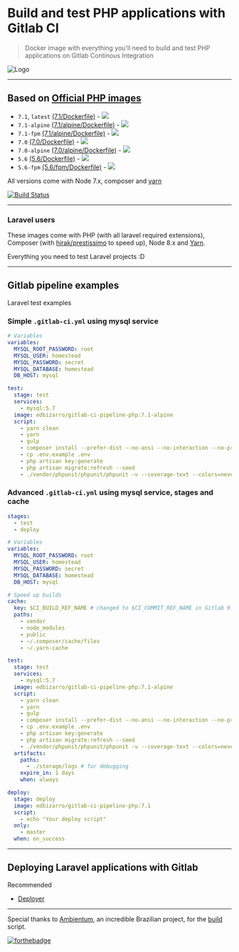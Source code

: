 # Build and test PHP applications with Gitlab CI

> Docker image with everything you'll need to build and test PHP applications on Gitlab Continous Integration

![Logo](https://raw.githubusercontent.com/edbizarro/gitlab-ci-pipeline-php/master/gitlab-ci-pipeline-php.png)

---

## Based on [Official PHP images](https://hub.docker.com/_/php/)


- ```7.1```, ```latest``` [(7.1/Dockerfile)](https://github.com/edbizarro/gitlab-ci-pipeline-php/blob/master/php/7.1/Dockerfile) - [![](https://images.microbadger.com/badges/image/edbizarro/gitlab-ci-pipeline-php.svg)](https://microbadger.com/images/edbizarro/gitlab-ci-pipeline-php "Get your own image badge on microbadger.com")
- ```7.1-alpine``` [(7.1/alpine/Dockerfile)](https://github.com/edbizarro/gitlab-ci-pipeline-php/blob/master/php/7.1/alpine/Dockerfile) - [![](https://images.microbadger.com/badges/image/edbizarro/gitlab-ci-pipeline-php:7.1-alpine.svg)](https://microbadger.com/images/edbizarro/gitlab-ci-pipeline-php:7.1-alpine "Get your own image badge on microbadger.com")
- ```7.1-fpm``` [(7.1/alpine/Dockerfile)](https://github.com/edbizarro/gitlab-ci-pipeline-php/blob/master/php/7.1/fpm/Dockerfile) - [![](https://images.microbadger.com/badges/image/edbizarro/gitlab-ci-pipeline-php:7.1-fpm.svg)](https://microbadger.com/images/edbizarro/gitlab-ci-pipeline-php:7.1 "Get your own image badge on microbadger.com")
- ```7.0``` [(7.0/Dockerfile)](https://github.com/edbizarro/gitlab-ci-pipeline-php/blob/master/php/7.0/Dockerfile) - [![](https://images.microbadger.com/badges/image/edbizarro/gitlab-ci-pipeline-php:7.0.svg)](https://microbadger.com/images/edbizarro/gitlab-ci-pipeline-php:7.0 "Get your own image badge on microbadger.com")
- ```7.0-alpine``` [(7.0/alpine/Dockerfile)](https://github.com/edbizarro/gitlab-ci-pipeline-php/blob/master/php/7.0/alpine/Dockerfile) - [![](https://images.microbadger.com/badges/image/edbizarro/gitlab-ci-pipeline-php:7.0-alpine.svg)](https://microbadger.com/images/edbizarro/gitlab-ci-pipeline-php:7.0 "Get your own image badge on microbadger.com")
- ```5.6``` [(5.6/Dockerfile)](https://github.com/edbizarro/gitlab-ci-pipeline-php/blob/master/php/5.6/Dockerfile) -  [![](https://images.microbadger.com/badges/image/edbizarro/gitlab-ci-pipeline-php:5.6.svg)](https://microbadger.com/images/edbizarro/gitlab-ci-pipeline-php:5.6 "Get your own image badge on microbadger.com")
- ```5.6-fpm``` [(5.6/fpm/Dockerfile)](https://github.com/edbizarro/gitlab-ci-pipeline-php/blob/master/php/5.6/fpm/Dockerfile) -  [![](https://images.microbadger.com/badges/image/edbizarro/gitlab-ci-pipeline-php:5.6-fpm.svg)](https://microbadger.com/images/edbizarro/gitlab-ci-pipeline-php:5.6-fpm "Get your own image badge on microbadger.com")

All versions come with Node 7.x, composer and [yarn](https://yarnpkg.com)

[![Build Status](https://semaphoreci.com/api/v1/edbizarro/gitlab-ci-pipeline-php/branches/master/badge.svg)](https://semaphoreci.com/edbizarro/gitlab-ci-pipeline-php)

---

### Laravel users

These images come with PHP (with all laravel required extensions), Composer (with [hirak/prestissimo](https://github.com/hirak/prestissimo) to speed up), Node 8.x and [Yarn](https://yarnpkg.com).

Everything you need to test Laravel projects :D

---

## Gitlab pipeline examples

Laravel test examples

### Simple ```.gitlab-ci.yml``` using mysql service

```yaml
# Variables
variables:
  MYSQL_ROOT_PASSWORD: root
  MYSQL_USER: homestead
  MYSQL_PASSWORD: secret
  MYSQL_DATABASE: homestead
  DB_HOST: mysql

test:
  stage: test
  services:
    - mysql:5.7
  image: edbizarro/gitlab-ci-pipeline-php:7.1-alpine
  script:
    - yarn clean
    - yarn
    - gulp
    - composer install --prefer-dist --no-ansi --no-interaction --no-progress --no-scripts
    - cp .env.example .env
    - php artisan key:generate
    - php artisan migrate:refresh --seed
    - ./vendor/phpunit/phpunit/phpunit -v --coverage-text --colors=never --stderr
```

### Advanced ```.gitlab-ci.yml``` using mysql service, stages and cache

```yaml
stages:
  - test
  - deploy

# Variables
variables:
  MYSQL_ROOT_PASSWORD: root
  MYSQL_USER: homestead
  MYSQL_PASSWORD: secret
  MYSQL_DATABASE: homestead
  DB_HOST: mysql

# Speed up builds
cache:
  key: $CI_BUILD_REF_NAME # changed to $CI_COMMIT_REF_NAME in Gitlab 9.x
  paths:
    - vendor
    - node_modules
    - public
    - ~/.composer/cache/files
    - ~/.yarn-cache

test:
  stage: test
  services:
    - mysql:5.7
  image: edbizarro/gitlab-ci-pipeline-php:7.1-alpine
  script:
    - yarn clean
    - yarn
    - gulp
    - composer install --prefer-dist --no-ansi --no-interaction --no-progress --no-scripts
    - cp .env.example .env
    - php artisan key:generate
    - php artisan migrate:refresh --seed
    - ./vendor/phpunit/phpunit/phpunit -v --coverage-text --colors=never --stderr
  artifacts:
    paths:
      - ./storage/logs # for debugging
    expire_in: 1 days
    when: always

deploy:
  stage: deploy
  image: edbizarro/gitlab-ci-pipeline-php:7.1
  script:
    - echo "Your deploy script"
  only:
    - master
  when: on_success
```
---

## Deploying Laravel applications with Gitlab

Recommended

- [Deployer](https://deployer.org/blog/how-to-deploy-laravel)

---

Special thanks to [Ambientum](https://github.com/codecasts/ambientum), an incredible Brazilian project, for the [build](https://github.com/codecasts/ambientum/blob/master/build.sh) script.

[![forthebadge](http://forthebadge.com/images/badges/built-by-developers.svg)](http://forthebadge.com)
